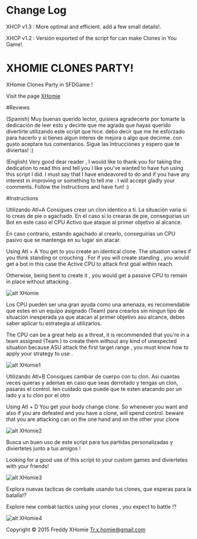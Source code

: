 # Change Log

XHCP v1.3 : More optimal and efficient. add a few small details!.

XHCP v1.2 : Versión exported of the script for can make Clones in You Game!.

# XHOMIE CLONES PARTY!
XHomie Clones Party in SFDGame !

Visit the page [XHomie](https://www.facebook.com/XHomie-193452574328727/?ref=ts&fref=ts!)

#Reviews

(Spanish)
Muy buenas querido lector, quisiera agradecerte por tomarte la dedicación de leer esto y decirte que me agrada que hayas querido divertirte utilizando este script que hice.
debo decir que me he esforzado para hacerlo y si tienes algun interes de mejora o algo que decirme. con gusto aceptare tus comentarios.
Sigue las Intrucciones y espero que te diviertas! :)

(English)
Very good dear reader , I would like to thank you for taking the dedication to read this and tell you I like you've wanted to have fun using this script I did.
I must say that I have endeavored to do and if you have any interest in improving or something to tell me . I will accept gladly your comments.
Follow the instructions and have fun! :)

#Instructions

Utilizando Atl+A Consigues crear un clon identico a ti.
La situación varia si lo creas de pie o agachado. En el caso si lo crearas de pie, conseguirias un Bot en este caso el CPU Activo que ataque al primer objetivo al alcance.

En caso contrario, estando agachado al crearlo, conseguirias un CPU pasivo que se mantenga en su lugar sin atacar.

Using Atl + A You get to you create an identical clone.
The situation varies if you think standing or crouching . For if you will create standing , you would get a bot in this case the Active CPU to attack first goal within reach.

Otherwise, being bent to create it , you would get a passive CPU to remain in place without attacking .

![alt XHomie](https://github.com/HomieStart/Misc/blob/master/SFD/XHcp/Xhomie1.gif?raw=true "XHomie-SFDCP1")

Los CPU pueden ser una gran ayuda como una amenaza, es recomendable que estes en un equipo asignado (Team) para crearlos sin ningun tipo de situación inesperada ya que atacan al primer objetivo asu alcance, debes saber aplicar tu estrategia al utilizarlos.

The CPU can be a great help as a threat, it is recommended that you're in a team assigned (Team ) to create them without any kind of unexpected situation because ASU attack the first target range , you must know how to apply your strategy to use .

![alt XHomie1](https://github.com/HomieStart/Misc/blob/master/SFD/XHcp/Xhomie2.gif?raw=true "XHomie-SFDCP2")

Utilizando Atl+B Consigues cambiar de cuerpo con tu clon.
Asi cuantas veces quieras y ademas en caso que seas derrotado y tengas un clon, pasaras el control.
ten cuidado que puede que te esten atacando por un lado y a tu clon por el otro

Using Atl + D You get your body change clone.
So whenever you want and also if you are defeated and you have a clone, will spend control.
beware that you are attacking can on the one hand and on the other your clone

![alt XHomie2](https://github.com/HomieStart/Misc/blob/master/SFD/XHcp/Xhomie3.gif?raw=true "XHomie-SFDCP3")

Busca un buen uso de este script para tus partidas personalizadas y diviertetes junto a tus amigos !

Looking for a good use of this script to your custom games and diviertetes with your friends!

![alt XHomie3](https://github.com/HomieStart/Misc/blob/master/SFD/XHcp/Xhomie4.gif?raw=true "XHomie-SFDCP4")

Explora nuevas tacticas de combate usando tus clones, que esperas para la batalla!?

Explore new combat tactics using your clones , you expect to battle !?

![alt XHomie4](https://github.com/HomieStart/Misc/blob/master/SFD/XHcp/Xhomie5.gif?raw=true "XHomie-SFDCP5")

Copyright © 2015 Freddy XHomie Tr.x.homie@gmail.com
